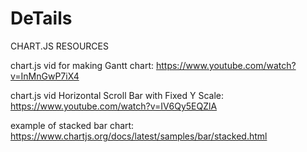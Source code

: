 # DeTails


CHART.JS RESOURCES

chart.js vid for making Gantt chart:
https://www.youtube.com/watch?v=InMnGwP7iX4

chart.js vid Horizontal Scroll Bar with Fixed Y Scale:
https://www.youtube.com/watch?v=IV6Qy5EQZlA

example of stacked bar chart:
https://www.chartjs.org/docs/latest/samples/bar/stacked.html

